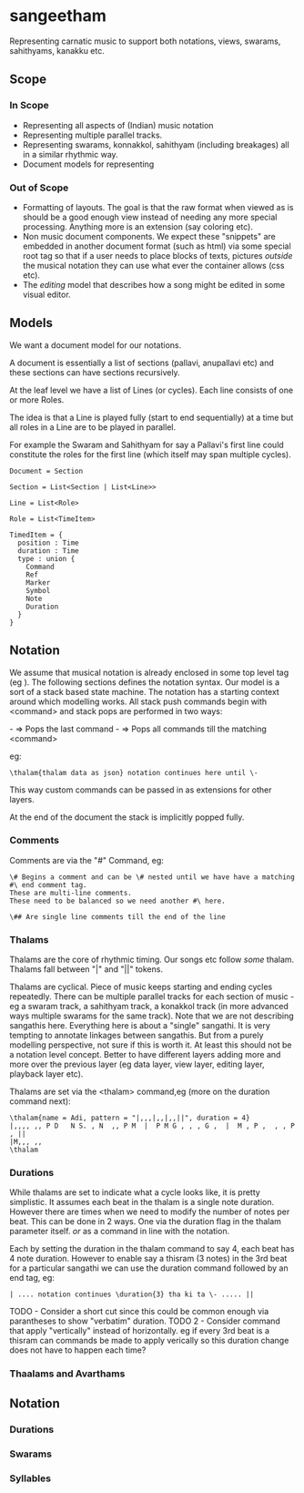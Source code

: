 # sangeetham

Representing carnatic music to support both notations, views, swarams, sahithyams, kanakku etc.

## Scope

### In Scope 

* Representing all aspects of (Indian) music notation
* Representing multiple parallel tracks.
* Representing swarams, konnakkol, sahithyam (including breakages) all in a similar rhythmic way.
* Document models for representing

### Out of Scope

* Formatting of layouts.  The goal is that the raw format when viewed as is should be a good enough view instead of needing any more special processing.  Anything more is an extension (say coloring etc).
* Non music document components.  We expect these "snippets" are embedded in another document format (such as html) via some special root tag so that if a user needs to place blocks of texts, pictures *outside* the musical notation they can use what ever the container allows (css etc).
* The *editing* model that describes how a song might be edited in some visual editor.

## Models

We want a document model for our notations.

A document is essentially a list of sections (pallavi, anupallavi etc) and these sections can have sections recursively.

At the leaf level we have a list of Lines (or cycles).  Each line consists of one or more Roles.

The idea is that a Line is played fully (start to end sequentially) at a time but all roles in a Line are to be played in parallel.

For example the Swaram and Sahithyam for say a Pallavi's first line could constitute the roles for the first line (which itself may span multiple cycles).

```
Document = Section

Section = List<Section | List<Line>>

Line = List<Role>

Role = List<TimeItem>

TimedItem = {
  position : Time
  duration : Time
  type : union {
    Command
    Ref
    Marker
    Symbol
    Note
    Duration
  }
}
```


## Notation

We assume that musical notation is already enclosed in some top level tag (eg <music></music>).   The following sections defines the notation syntax.  Our model is a sort of a stack based state machine.   The notation has a starting context around which modelling works.   All stack push commands begin with \<command> and stack pops are performed in two ways:

\-            =>  Pops the last command
\-<command>   =>  Pops all commands till the matching \<command>

eg:

```
\thalam{thalam data as json} notation continues here until \-
```

This way custom commands can be passed in as extensions for other layers.

At the end of the document the stack is implicitly popped fully.

### Comments

Comments are via the "#" Command, eg:

```
\# Begins a comment and can be \# nested until we have have a matching #\ end comment tag.  
These are multi-line comments.
These need to be balanced so we need another #\ here.
```

```
\## Are single line comments till the end of the line
```

### Thalams

Thalams are the core of rhythmic timing.  Our songs etc follow *some* thalam.   Thalams fall between "|" and "||" tokens.

Thalams are cyclical.   Piece of music keeps starting and ending cycles repeatedly.   There can be multiple parallel tracks for each section of music - eg a swaram track, a sahithyam track, a konakkol track (in more advanced ways multiple swarams for the same track).  Note that we are not describing sangathis here.  Everything here is about a "single" sangathi.  It is very tempting to annotate linkages between sangathis.  But from a purely modelling perspective, not sure if this is worth it.   At least this should not be a notation level concept.   Better to have different layers adding more and more over the previous layer (eg data layer, view layer, editing layer, playback layer etc).

Thalams are set via the \<thalam> command,eg (more on the duration command next):

```
\thalam{name = Adi, pattern = "|,,,|,,|,,||", duration = 4}
|,,,, ,, P D   N S. , N  ,, P M  |  P M G , , , G ,  |  M , P ,  , , P , || 
|M,,, ,, 
\thalam
```

### Durations

While thalams are set to indicate what a cycle looks like, it is pretty simplistic.  It assumes each beat in the thalam is a single note duration.  However there are times when we need to modify the number of notes per beat.  This can be done in 2 ways.  One via the duration flag in the thalam parameter itself.  *or* as a command in line with the notation.

Each by setting the duration in the thalam command to say 4, each beat has 4 note duration.  However to enable say a thisram (3 notes) in the 3rd beat for a particular sangathi we can use the duration command followed by an end tag, eg:

```
| .... notation continues \duration{3} tha ki ta \- ..... ||
```

TODO - Consider a short cut since this could be common enough via parantheses to show "verbatim" duration.
TODO 2 - Consider command that apply "vertically" instead of horizontally.  eg if every 3rd beat is a thisram can commands be made to apply verically so this duration change does not have to happen each time?

### Thaalams and Avarthams

## Notation

### Durations

### Swarams

### Syllables


